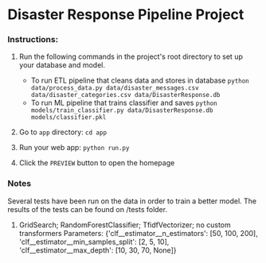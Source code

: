 # Disaster Response Pipeline Project

### Instructions:
1. Run the following commands in the project's root directory to set up your database and model.

    - To run ETL pipeline that cleans data and stores in database
        `python data/process_data.py data/disaster_messages.csv data/disaster_categories.csv data/DisasterResponse.db`
    - To run ML pipeline that trains classifier and saves
        `python models/train_classifier.py data/DisasterResponse.db models/classifier.pkl`

2. Go to `app` directory: `cd app`

3. Run your web app: `python run.py`

4. Click the `PREVIEW` button to open the homepage


### Notes
Several tests have been run on the data in order to train a better model. The results of the tests can be found on /tests folder.
1. GridSearch; RandomForestClassifier; TfidfVectorizer; no custom transformers
Parameters: {'clf__estimator__n_estimators': [50, 100, 200], 'clf__estimator__min_samples_split': [2, 5, 10], 'clf__estimator__max_depth': [10, 30, 70, None]}

